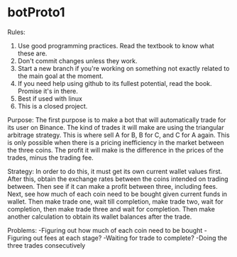 # botProto1

Rules:

1. Use good programming practices. Read the textbook to know what these are. 
2. Don't commit changes unless they work. 
3. Start a new branch if you're working on something not exactly related to the main goal at the moment. 
4. If you need help using github to its fullest potential, read the book. Promise it's in there. 
5. Best if used with linux 
6. This is a closed project. 

Purpose:
The first purpose is to make a bot that will automatically trade for its user on Binance. The kind of trades it will make are using the triangular arbitrage strategy. This is where sell A for B, B for C, and C for A again. This is only possible when there is a pricing inefficiency in the market between the three coins. The profit it will make is the difference in the prices of the trades, minus the trading fee. 

Strategy:
In order to do this, it must get its own current wallet values first. After this, obtain the exchange rates between the coins intended on trading between. Then see if it can make a profit between three, including fees. Next, see how much of each coin need to be bought given current funds in wallet. Then make trade one, wait till completion, make trade two, wait for completion, then make trade three and wait for completion. Then make another calculation to obtain its wallet balances after the trade. 

Problems:
-Figuring out how much of each coin need to be bought
-Figuring out fees at each stage? 
-Waiting for trade to complete? 
-Doing the three trades consecutively
